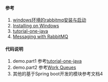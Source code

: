 #### 参考
1. [windows环境的rabbitmq安装与启动](https://blog.csdn.net/h363659487/article/details/80913354)
2. [Installing on Windows](https://www.rabbitmq.com/install-windows.html#installer)
3. [tutorial-one-java](https://www.rabbitmq.com/tutorials/tutorial-one-java.html)
4. [Messaging with RabbitMQ](https://spring.io/guides/gs/messaging-rabbitmq/)


#### 代码说明
1. demo.part1 参考[tutorial-one-java](https://www.rabbitmq.com/tutorials/tutorial-one-java.html)
2. demo.part2 参考[Work Queues](https://www.rabbitmq.com/tutorials/tutorial-two-java.html)
3. 其他的基于Spring boot开发的模块参考文档4